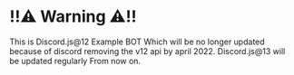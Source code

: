 # !!⚠️ Warning ⚠️!!
This is Discord.js@12 Example BOT Which will be no longer updated because of discord removing the v12 api by april 2022. Discord.js@13 will be updated regularly From now on. 